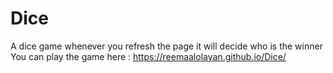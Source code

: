 # Dice
A dice game whenever you refresh the page it will decide who is the winner
You can play the game here :
https://reemaalolayan.github.io/Dice/
